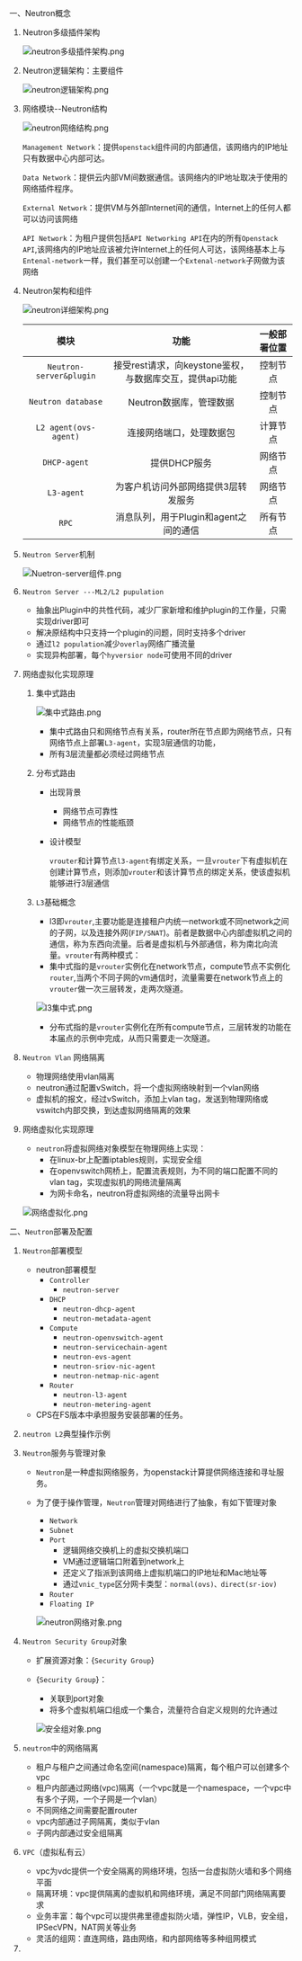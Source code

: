 一、Neutron概念

1. Neutron多级插件架构

   ![neutron多级插件架构.png](http://ww1.sinaimg.cn/large/d3f19072gy1gaus0ansiaj20fw09baea.jpg)

2. Neutron逻辑架构：主要组件

   ![neutron逻辑架构.png](http://ww1.sinaimg.cn/large/d3f19072gy1gaus0t7agpj20gg08yjtb.jpg)

3. 网络模块--Neutron结构

   ![neutron网络结构.png](http://ww1.sinaimg.cn/large/d3f19072gy1gaus1f4w6wj20a209gdh2.jpg)

   `Management Network`：提供`openstack`组件间的内部通信，该网络内的IP地址只有数据中心内部可达。

   `Data Network`：提供云内部VM间数据通信。该网络内的IP地址取决于使用的网络插件程序。

   `External Network`：提供VM与外部Internet间的通信，Internet上的任何人都可以访问该网络

   `API Network`：为租户提供包括`API Networking API`在内的所有`Openstack API`,该网络内的IP地址应该被允许Internet上的任何人可达，该网络基本上与`Entenal-network`一样，我们甚至可以创建一个`Extenal-network`子网做为该网络

4. Neutron架构和组件

   ![neutron详细架构.png](http://ww1.sinaimg.cn/large/d3f19072gy1gaus1ye3a5j20jf0ajq5t.jpg)

   |          模块           |                          功能                           | 一般部署位置 |
   | :---------------------: | :-----------------------------------------------------: | :----------: |
   | `Neutron-server&plugin` | 接受rest请求，向keystone鉴权，与数据库交互，提供api功能 |   控制节点   |
   |   `Neutron database`    |                 Neutron数据库，管理数据                 |   控制节点   |
   |  `L2 agent(ovs-agent)`  |                连接网络端口，处理数据包                 |   计算节点   |
   |      `DHCP-agent`       |                      提供DHCP服务                       |   网络节点   |
   |       `L3-agent`        |           为客户机访问外部网络提供3层转发服务           |   网络节点   |
   |          `RPC`          |          消息队列，用于Plugin和agent之间的通信          |   所有节点   |

5. `Neutron Server`机制

   ![Nuetron-server组件.png](http://ww1.sinaimg.cn/large/d3f19072gy1gaus2q9kf4j20gv0a175z.jpg)

6. `Neutron Server ---ML2/L2 pupulation`

   - 抽象出Plugin中的共性代码，减少厂家新增和维护plugin的工作量，只需实现driver即可
   - 解决原结构中只支持一个plugin的问题，同时支持多个driver
   - 通过`l2 population`减少`overlay`网络广播流量
   - 实现异构部署，每个`hyversior node`可使用不同的driver

7. 网络虚拟化实现原理

   1. 集中式路由

      ![集中式路由.png](http://ww1.sinaimg.cn/large/d3f19072gy1gaus3cvxbwj20gm0a8wgs.jpg)

      - 集中式路由只和网络节点有关系，router所在节点即为网络节点，只有网络节点上部署`L3-agent`，实现3层通信的功能，
      - 所有3层流量都必须经过网络节点

   2. 分布式路由

      - 出现背景

        - 网络节点可靠性
        - 网络节点的性能瓶颈

      - 设计模型

        `vrouter`和计算节点`l3-agent`有绑定关系，一旦`vrouter`下有虚拟机在创建计算节点，则添加`vrouter`和该计算节点的绑定关系，使该虚拟机能够进行3层通信

   3. `L3`基础概念

      - l3即`vrouter`,主要功能是连接租户内统一network或不同network之间的子网，以及连接外网(`FIP/SNAT`)。前者是数据中心内部虚拟机之间的通信，称为东西向流量。后者是虚拟机与外部通信，称为南北向流量。`vrouter`有两种模式：
      - 集中式指的是`vrouter`实例化在network节点，compute节点不实例化`router`,当两个不同子网的vm通信时，流量需要在network节点上的`vrouter`做一次三层转发，走两次隧道。

      ![l3集中式.png](http://ww1.sinaimg.cn/large/d3f19072gy1gaus4015hyj20i00a4q4d.jpg)

      - 分布式指的是`vrouter`实例化在所有compute节点，三层转发的功能在本届点的示例中完成，从而只需要走一次隧道。

8. `Neutron Vlan` 网络隔离

   - 物理网络使用vlan隔离
   - neutron通过配置vSwitch，将一个虚拟网络映射到一个vlan网络
   - 虚拟机的报文，经过vSwitch，添加上vlan tag，发送到物理网络或vswitch内部交换，到达虚拟网络隔离的效果

9. 网络虚拟化实现原理

   - `neutron`将虚拟网络对象模型在物理网络上实现：
     - 在linux-br上配置iptables规则，实现安全组
     - 在openvswitch网桥上，配置流表规则，为不同的端口配置不同的vlan tag，实现虚拟机的网络流量隔离
     - 为网卡命名，neutron将虚拟网络的流量导出网卡

   ![网络虚拟化.png](http://ww1.sinaimg.cn/large/d3f19072gy1gavwwhb0qaj20gp0actbr.jpg)

二、`Neutron`部署及配置

1. `Neutron`部署模型

   - neutron部署模型
     - `Controller`
       - `neutron-server`
     - `DHCP`
       - `neutron-dhcp-agent`
       - `neutron-metadata-agent`
     - `Compute`
       - `neutron-openvswitch-agent`
       - `neutron-servicechain-agent`
       - `neutron-evs-agent`
       - `neutron-sriov-nic-agent`
       - `neutron-netmap-nic-agent`
     - `Router`
       - `neutron-l3-agent`
       - `neutron-metering-agent`
   - CPS在FS版本中承担服务安装部署的任务。

2. `neutron L2`典型操作示例

3. `Neutron`服务与管理对象

   - `Neutron`是一种虚拟网络服务，为openstack计算提供网络连接和寻址服务。

   - 为了便于操作管理，`Neutron`管理对网络进行了抽象，有如下管理对象

     - `Network`
     - `Subnet`
     - `Port`
       - 逻辑网络交换机上的虚拟交换机端口
       - VM通过逻辑端口附着到network上
       - 还定义了指派到该网络上虚拟机端口的IP地址和Mac地址等
       - 通过`vnic_type`区分网卡类型：`normal(ovs)、direct(sr-iov)`
     - `Router`
     - `Floating IP`

     ![neutron网络对象.png](http://ww1.sinaimg.cn/large/d3f19072gy1gavwx25ituj20bq07ggm3.jpg)

4. `Neutron Security Group`对象

   - 扩展资源对象：{`Security Group`}

   - {`Security Group`}：

     - 关联到port对象
     - 将多个虚拟机端口组成一个集合，流量符合自定义规则的允许通过

     ![安全组对象.png](http://ww1.sinaimg.cn/large/d3f19072gy1gavwxfamtgj20c603lwem.jpg)

5. `neutron`中的网络隔离

   - 租户与租户之间通过命名空间(namespace)隔离，每个租户可以创建多个vpc
   - 租户内部通过网络(vpc)隔离（一个vpc就是一个namespace，一个vpc中有多个子网，一个子网是一个vlan）
   - 不同网络之间需要配置router
   - vpc内部通过子网隔离，类似于vlan
   - 子网内部通过安全组隔离

6. `VPC`（虚拟私有云）

   - vpc为vdc提供一个安全隔离的网络环境，包括一台虚拟防火墙和多个网络平面
   - 隔离环境：vpc提供隔离的虚拟机和网络环境，满足不同部门网络隔离要求
   - 业务丰富：每个vpc可以提供弗里德虚拟防火墙，弹性IP，VLB，安全组，IPSecVPN，NAT网关等业务
   - 灵活的组网：直连网络，路由网络，和内部网络等多种组网模式

7. 

   





